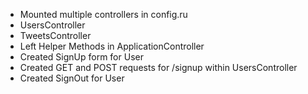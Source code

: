 
+ Mounted multiple controllers in config.ru
+ UsersController
+ TweetsController
+ Left Helper Methods in ApplicationController
+ Created SignUp form for User
+ Created GET and POST requests for /signup within UsersController
+ Created SignOut for User
